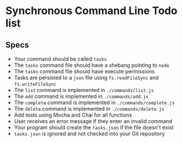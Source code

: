 # Synchronous Command Line Todo list

## Specs

* Your command should be called `tasks`
* The `tasks` command file should have a shebang pointing to `node`
* The `tasks` command file should have execute permissions
* Tasks are persisted to a `json` file using `fs.readFileSync` and `fs.writeFileSync`
* The `list` command is implemented in `./commands/list.js`
* The `add` command is implemented in `./commands/add.js`
* The `complete` command is implemented in `./commands/complete.js`
* The `delete` command is implemented in `./commands/delete.js`
* Add tests using Mocha and Chai for all functions
* User receives an error message if they enter an invalid command
* Your program should create the `tasks.json` if the file doesn't exist
* `tasks.json` is ignored and not checked into your Git repository